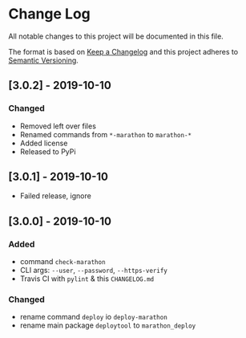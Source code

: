 # Change Log
All notable changes to this project will be documented in this file.

The format is based on [Keep a Changelog](http://keepachangelog.com/)
and this project adheres to [Semantic Versioning](http://semver.org/).

## [3.0.2] - 2019-10-10
### Changed
- Removed left over files
- Renamed commands from `*-marathon` to `marathon-*`
- Added license
- Released to PyPi

## [3.0.1] - 2019-10-10
- Failed release, ignore

## [3.0.0] - 2019-10-10
### Added
- command `check-marathon`
- CLI args: `--user`, `--password`,  `--https-verify`
- Travis CI with `pylint` & this `CHANGELOG.md`

### Changed
- rename command `deploy` io `deploy-marathon`
- rename main package `deploytool` to `marathon_deploy`

